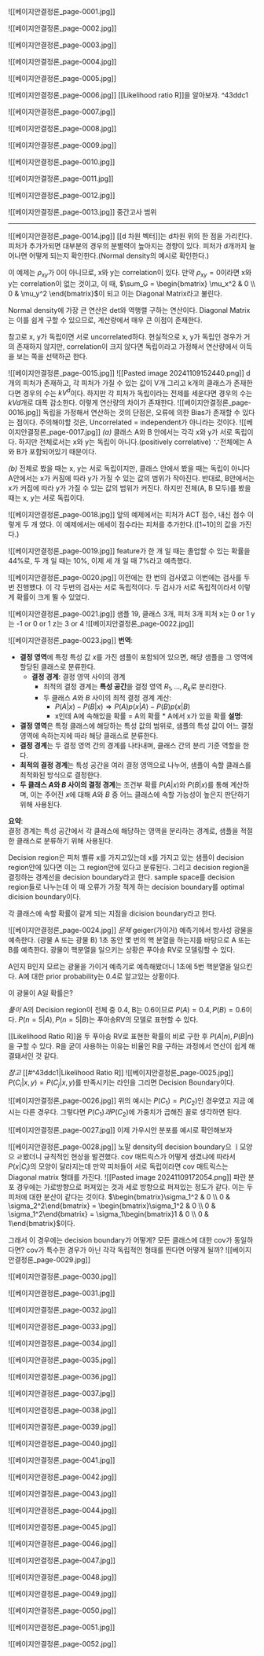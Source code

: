 ![[베이지안결정론_page-0001.jpg]]

![[베이지안결정론_page-0002.jpg]]

![[베이지안결정론_page-0003.jpg]]

![[베이지안결정론_page-0004.jpg]]

![[베이지안결정론_page-0005.jpg]]

![[베이지안결정론_page-0006.jpg]]
[[Likelihood ratio R]]을 알아보자. ^43ddc1

![[베이지안결정론_page-0007.jpg]]

![[베이지안결정론_page-0008.jpg]]

![[베이지안결정론_page-0009.jpg]]

![[베이지안결정론_page-0010.jpg]]

![[베이지안결정론_page-0011.jpg]]

![[베이지안결정론_page-0012.jpg]]

![[베이지안결정론_page-0013.jpg]]
중간고사 범위
***

![[베이지안결정론_page-0014.jpg]]
[[d 차원 벡터]]는 d차원 위의 한 점을 가리킨다.
피처가 추가가되면 대부분의 경우의 분별력이 높아지는 경향이 있다.
피처가 d개까지 늘어나면 어떻게 되는지 확인한다.(Normal density의 예시로 확인한다.)

이 예제는 $\rho_{xy}$가 0이 아니므로, x와 y는 correlation이 있다.
만약 $\rho_{xy} = 0$이라면 x와 y는 correlation이 없는 것이고, 이 때, $\sum_G = \begin{bmatrix} \mu_x^2 & 0 \\ 0 & \mu_y^2 \end{bmatrix}$이 되고 이는 Diagonal Matrix라고 불린다.

Normal density에 가장 큰 연산은 det와 역행렬 구하는 연산이다. 
Diagonal Matrix는 이를 쉽게 구할 수 있으므로, 계산량에서 매우 큰 이점이 존재한다.

참고로 x, y가 독립이면 서로 uncorrelated하다.
현실적으로 x, y가 독립인 경우가 거의 존재하지 않지만, correlation이 크지 않다면 독립이라고 가정해서 연산량에서 이득을 보는 쪽을 선택하곤 한다.


![[베이지안결정론_page-0015.jpg]]
![[Pasted image 20241109152440.png]]
d개의 피처가 존재하고, 각 피처가 가질 수 있는 값이 V개 그리고 k개의 클래스가 존재한다면 경우의 수는 $kV^d$이다.
하지만 각 피처가 독립이라는 전제를 세운다면 경우의 수는 $kVd$개로 대폭 감소한다.
이렇게 연산량의 차이가 존재한다.
![[베이지안결정론_page-0016.jpg]]
독립을 가정해서 연산하는 것의 단점은, 오류에 의한 Bias가 존재할 수 있다는 점이다.
주의해야할 것은, Uncorrelated = independent가 아니라는 것이다.
![[베이지안결정론_page-0017.jpg]]
 *(a)*
 클래스 A와 B 안에서는 각각 x와 y가 서로 독립이다.
 하지만 전체로서는 x와 y는 독립이 아니다.(positively correlative)
	 $\because$전체에는 A와 B가 포함되어있기 때문이다.

*(b)*
전체로 봤을 때는 x, y는 서로 독립이지만, 클래스 안에서 봤을 때는 독립이 아니다
A안에서는 x가 커짐에 따라 y가 가질 수 있는 값의 범위가 작아진다.
반대로, B안에서는 x가 커짐에 따라 y가 가질 수 있는 값의 범위가 커진다.
하지만 전체(A, B 모두)를 봤을 때는 x, y는 서로 독립이다.

![[베이지안결정론_page-0018.jpg]]
앞의 예제에서는 피처가 ACT 점수, 내신 점수 이렇게 두 개 였다.
이 예제에서는 에세이 점수라는 피처를 추가한다.([1~10]의 값을 가진다.)


![[베이지안결정론_page-0019.jpg]]
feature가 한 개 일 때는 졸업할 수 있는 확률을 44%로, 두 개 일 때는 10%, 이제 세 개 일 때 7%라고 예측했다.


![[베이지안결정론_page-0020.jpg]]
이전에는 한 번의 검사였고 이번에는 검사를 두 번 진행헀다.
이 각 두번의 검사는 서로 독립적이다.
두 검사가 서로 독립적이라서 이렇게 확률이 크게 뛸 수 있었다.

![[베이지안결정론_page-0021.jpg]]
샘플 19, 클래스 3개, 피처 3개
피처
	x는 0 or 1
	y는 -1 or 0 or 1
	z는 3 or 4
![[베이지안결정론_page-0022.jpg]]

![[베이지안결정론_page-0023.jpg]]
**번역**:
- **결정 영역**에 특정 특성 값 $x$를 가진 샘플이 포함되어 있으면, 해당 샘플을 그 영역에 할당된 클래스로 분류한다.
    - **결정 경계**: 결정 영역 사이의 경계
        - 최적의 결정 경계는 **특성 공간**을 결정 영역 $R_1, \ldots, R_k$로 분리한다.
        - 두 클래스 $A$와 $B$ 사이의 최적 결정 경계 계산:
            - $P(A|x) - P(B|x) \Rightarrow P(A)p(x|A) - P(B)p(x|B)$
            - x인데 A에 속해있을 확률 = A의 확률 \* A에서 x가 있을 확률
**설명**:
- **결정 영역**은 특정 클래스에 해당하는 특성 값의 범위로, 샘플의 특성 값이 어느 결정 영역에 속하는지에 따라 해당 클래스로 분류한다.
- **결정 경계**는 두 결정 영역 간의 경계를 나타내며, 클래스 간의 분리 기준 역할을 한다.
- **최적의 결정 경계**는 특성 공간을 여러 결정 영역으로 나누어, 샘플이 속할 클래스를 최적화된 방식으로 결정한다.
- **두 클래스 $A$와 $B$ 사이의 결정 경계**는 조건부 확률 $P(A|x)$와 $P(B|x)$를 통해 계산하며, 이는 주어진 $x$에 대해 $A$와 $B$ 중 어느 클래스에 속할 가능성이 높은지 판단하기 위해 사용된다.

**요약**:  
결정 경계는 특성 공간에서 각 클래스에 해당하는 영역을 분리하는 경계로, 샘플을 적절한 클래스로 분류하기 위해 사용된다.


Decision region은 피처 벨류 x를 가지고있는데 x를 가지고 있는 샘플이 decision region안에 있다면 이는 그 region안에 있다고 분류된다.
그리고 decision region을 결정하는 경계선을 decision boundary라고 한다.
sample space를 decision region들로 나누는데 이 때 오류가 가장 적게 하는 decision boundary를 optimal dicision boundary이다.

각 클래스에 속할 확률이 같게 되는 지점을 dicision boundary라고 한다.


![[베이지안결정론_page-0024.jpg]]
*문제*
geiger(가이거) 예측기에서 방사성 광물을 예측한다. (광물 A 또는 광물 B)
1초 동안 몇 번의 핵 분열을 하는지를 바탕으로 A 또는 B를 예측한다.
광물이 핵분열을 일으키는 상황은 푸아송 RV로 모델링할 수 있다.

A인지 B인지 모르는 광물을 가이거 예측기로 예측해봤더니 1초에 5번 핵분열을 일으킨다.
A에 대한 prior probability는 0.4로 알고있는 상황이다.

이 광물이 A일 확률은?

*풀이*
A의 Decision region이 전체 중 0.4, B는 0.6이므로 $P(A) = 0.4, P(B) = 0.6$이다.
$P(n=5|A), P(n=5|B)$는 푸아송RV의 모델로 표현할 수 있다. 

[[Likelihood Ratio R]]을 두 푸아송 RV로 표현한 확률의 비로 구한 후 $P(A|n), P(B|n)$을 구할 수 있다.
	R을 굳이 사용하는 이유는 비율인 R을 구하는 과정에서 연산이 쉽게 해결돼서인 것 같다.

*참고*
[[#^43ddc1|Likelihood Ratio R]]
![[베이지안결정론_page-0025.jpg]]
$P(C_i|x,y) = P(C_j|x,y)$를 만족시키는 라인을 그리면 Decision Boundary이다.



![[베이지안결정론_page-0026.jpg]]
위의 예시는 $P(C_1) = P(C_2)$인 경우였고 지금 예시는 다른 경우다.
그렇다면 $P(C_1)과 P(C_2)$에 가중치가 곱해진 꼴로 생각하면 된다.

![[베이지안결정론_page-0027.jpg]]
이제 가우시안 분포를 예시로 확인해보자

![[베이지안결정론_page-0028.jpg]]
노말 density의 decision boundary으 ㅣ모양으 ㄹ봤더니 규칙적인 현상을 발견했다.
	cov 매트릭스가 어떻게 생겼냐에 따라서 $P(x|C_i)$의 모양이 달라지는데 만약 피처들이 서로 독립이라면  cov 매트릭스는 Diagonal matrix 형태를 가진다.
	![[Pasted image 20241109172054.png]]
	파란 분포 경우에는 가로방향으로 퍼져있는 것과 세로 방향으로 퍼져있는 정도가 같다.
	이는 두 피처에 대한 분산이 같다는 것이다.
	$\begin{bmatrix}\sigma_1^2 & 0 \\ 0 & \sigma_2^2\end{bmatrix} = \begin{bmatrix}\sigma_1^2 & 0 \\ 0 & \sigma_1^2\end{bmatrix} = \sigma_1\begin{bmatrix}1 & 0 \\ 0 & 1\end{bmatrix}$이다.
	
그래서 이 경우에는 decision boundary가 어떻게?
	모든 클래스에 대한 cov가 동일하다면?
	cov가 특수한 경우가 아닌 각각 독립적인 형태를 띈다면 어떻게 될까?
![[베이지안결정론_page-0029.jpg]]

![[베이지안결정론_page-0030.jpg]]

![[베이지안결정론_page-0031.jpg]]

![[베이지안결정론_page-0032.jpg]]

![[베이지안결정론_page-0033.jpg]]

![[베이지안결정론_page-0034.jpg]]

![[베이지안결정론_page-0035.jpg]]

![[베이지안결정론_page-0036.jpg]]

![[베이지안결정론_page-0037.jpg]]

![[베이지안결정론_page-0038.jpg]]

![[베이지안결정론_page-0039.jpg]]

![[베이지안결정론_page-0040.jpg]]

![[베이지안결정론_page-0041.jpg]]

![[베이지안결정론_page-0042.jpg]]

![[베이지안결정론_page-0043.jpg]]

![[베이지안결정론_page-0044.jpg]]

![[베이지안결정론_page-0045.jpg]]

![[베이지안결정론_page-0046.jpg]]

![[베이지안결정론_page-0047.jpg]]

![[베이지안결정론_page-0048.jpg]]

![[베이지안결정론_page-0049.jpg]]

![[베이지안결정론_page-0050.jpg]]

![[베이지안결정론_page-0051.jpg]]

![[베이지안결정론_page-0052.jpg]]